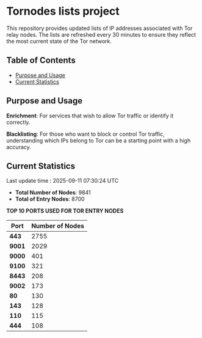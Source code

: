 # Tornodes lists project

This repository provides updated lists of IP addresses associated with Tor relay nodes. The lists are refreshed every 30 minutes to ensure they reflect the most current state of the Tor network.

## Table of Contents

- [Purpose and Usage](#purpose-and-usage)
- [Current Statistics](#current-statistics)


## Purpose and Usage

**Enrichment**: For services that wish to allow Tor traffic or identify it correctly.

**Blacklisting**: For those who want to block or control Tor traffic, understanding which IPs belong to Tor can be a starting point with a high accuracy.

## Current Statistics

Last update time : 2025-09-11 07:30:24 UTC

- **Total Number of Nodes**: 9841
- **Total of Entry Nodes**: 8700

**TOP 10 PORTS USED FOR TOR ENTRY NODES**

| **Port** | **Number of Nodes** |
|------|-----------------|
| **443**   | 2755  |
| **9001**   | 2029  |
| **9000**   | 401  |
| **9100**   | 321  |
| **8443**   | 208  |
| **9002**   | 173  |
| **80**   | 130  |
| **143**   | 128  |
| **110**   | 115  |
| **444**   | 108  |

